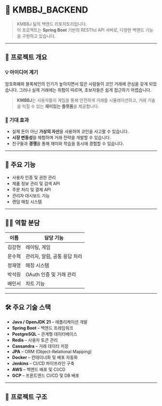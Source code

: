 # 🧠 KMBBJ_BACKEND

> KMBBJ 팀의 백엔드 리포지토리입니다.  
> 이 프로젝트는 **Spring Boot** 기반의 RESTful API 서버로, 다양한 백엔드 기능을 구현하고 있습니다.

---

## 📌 프로젝트 개요

### 💡 아이디어 계기
암호화폐와 블록체인의 인기가 높아지면서 많은 사람들이 코인 거래에 관심을 갖게 되었습니다. 그러나 실제 거래에는 위험이 따르며, 초보자들은 쉽게 접근하기 어렵습니다.

> **KMBBJ**는 사용자들이 게임을 통해 안전하게 거래를 시뮬레이션하고, 거래 기술을 익힐 수 있는 **재미있는 플랫폼**을 제공합니다.

### 🎯 기대 효과
- 실제 돈이 아닌 **가상의 자산**을 사용하여 코인을 사고팔 수 있습니다.
- **시장 변동성**을 체험하며 거래 전략을 개발할 수 있습니다.
- 친구들과 **경쟁**을 통해 재미와 학습을 동시에 경험할 수 있습니다.

---

## 🔧 주요 기능
- 사용자 인증 및 권한 관리
- 제품 정보 관리 및 검색 API
- 주문 처리 및 결제 API
- 관리자 대시보드 기능
- 랜덤 매칭 시스템

---

## 🧑‍💻 역할 분담
| 이름     | 담당 기능 |
|----------|-----------|
| 김강현 | 레이팅, 게임 |
| 문수혁 | 관리자, 알림, 공통 응답 처리 |
| 정재영 | 매칭 시스템 |
| 박석원 | OAuth 인증 및 거래 관리 |
| 배민서 | 차트 기능 |

---

## 🛠 주요 기술 스택

- **Java / OpenJDK 21** – 애플리케이션 개발
- **Spring Boot** – 백엔드 프레임워크
- **PostgreSQL** – 관계형 데이터베이스
- **Redis** – 사용자 토큰 관리
- **Cassandra** – 거래 데이터 저장
- **JPA** – ORM (Object-Relational Mapping)
- **Docker** – 컨테이너화 및 배포 자동화
- **Jenkins** – CI/CD 파이프라인 구축
- **AWS** – 백엔드 배포 및 CI/CD
- **GCP** – 프론트엔드 CI/CD 및 DB 배포

---

## 📁 프로젝트 구조


